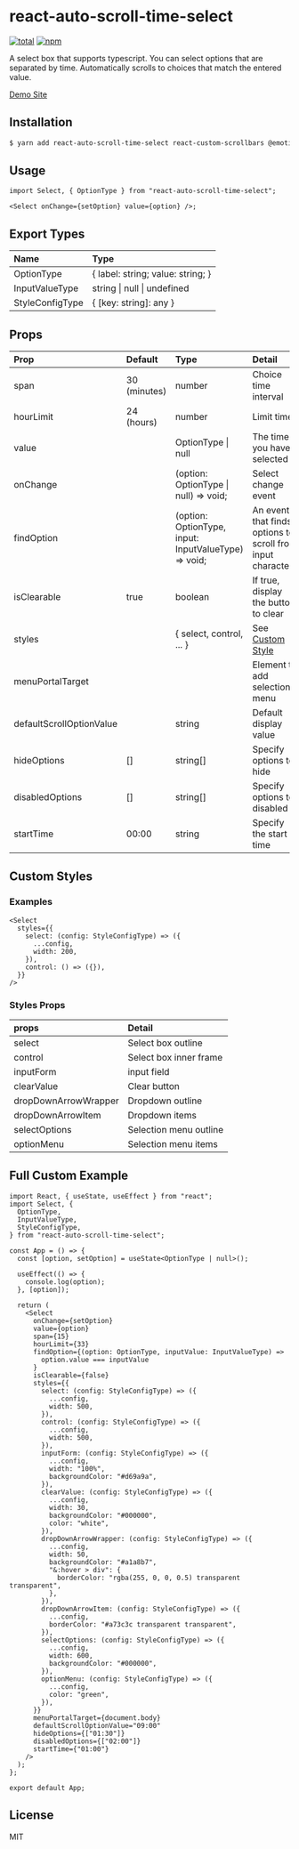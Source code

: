 # react-auto-scroll-time-select

[![total](https://img.shields.io/npm/dt/react-auto-scroll-time-select.svg)](https://www.npmjs.com/package/react-auto-scroll-time-select) [![npm](https://img.shields.io/npm/v/react-auto-scroll-time-select.svg)](https://www.npmjs.com/package/react-auto-scroll-time-select)

A select box that supports typescript.
You can select options that are separated by time.
Automatically scrolls to choices that match the entered value.

[Demo Site](https://etiopiamokamame.github.io/demo-react-auto-scroll-time-select/)

## Installation

```sh
$ yarn add react-auto-scroll-time-select react-custom-scrollbars @emotion/css
```

## Usage

```tsx
import Select, { OptionType } from "react-auto-scroll-time-select";

<Select onChange={setOption} value={option} />;
```

## Export Types

| Name            | Type                                |
| :-------------- | :---------------------------------- |
| OptionType      | { label: string; value: string; }   |
| InputValueType  | string &#124; null &#124; undefined |
| StyleConfigType | { [key: string]: any }              |

## Props

| Prop                     | Default      | Type                                                 | Detail                                                      |
| :----------------------- | :----------- | :--------------------------------------------------- | :---------------------------------------------------------- |
| span                     | 30 (minutes) | number                                               | Choice time interval                                        |
| hourLimit                | 24 (hours)   | number                                               | Limit time                                                  |
| value                    |              | OptionType &#124; null                               | The time you have selected                                  |
| onChange                 |              | (option: OptionType &#124; null) => void;            | Select change event                                         |
| findOption               |              | (option: OptionType, input: InputValueType) => void; | An event that finds options to scroll from input characters |
| isClearable              | true         | boolean                                              | If true, display the button to clear                        |
| styles                   |              | { select, control, ... }                             | See [Custom Style](#custom-styles)                          |
| menuPortalTarget         |              |                                                      | Element to add selection menu                               |
| defaultScrollOptionValue |              | string                                               | Default display value                                       |
| hideOptions              | []           | string[]                                             | Specify options to hide                                     |
| disabledOptions          | []           | string[]                                             | Specify options to disabled                                 |
| startTime                | 00:00        | string                                               | Specify the start time                                      |

## Custom Styles

### Examples

```tsx
<Select
  styles={{
    select: (config: StyleConfigType) => ({
      ...config,
      width: 200,
    }),
    control: () => ({}),
  }}
/>
```

### Styles Props

| props                | Detail                 |
| :------------------- | :--------------------- |
| select               | Select box outline     |
| control              | Select box inner frame |
| inputForm            | input field            |
| clearValue           | Clear button           |
| dropDownArrowWrapper | Dropdown outline       |
| dropDownArrowItem    | Dropdown items         |
| selectOptions        | Selection menu outline |
| optionMenu           | Selection menu items   |

## Full Custom Example

```tsx
import React, { useState, useEffect } from "react";
import Select, {
  OptionType,
  InputValueType,
  StyleConfigType,
} from "react-auto-scroll-time-select";

const App = () => {
  const [option, setOption] = useState<OptionType | null>();

  useEffect(() => {
    console.log(option);
  }, [option]);

  return (
    <Select
      onChange={setOption}
      value={option}
      span={15}
      hourLimit={33}
      findOption={(option: OptionType, inputValue: InputValueType) =>
        option.value === inputValue
      }
      isClearable={false}
      styles={{
        select: (config: StyleConfigType) => ({
          ...config,
          width: 500,
        }),
        control: (config: StyleConfigType) => ({
          ...config,
          width: 500,
        }),
        inputForm: (config: StyleConfigType) => ({
          ...config,
          width: "100%",
          backgroundColor: "#d69a9a",
        }),
        clearValue: (config: StyleConfigType) => ({
          ...config,
          width: 30,
          backgroundColor: "#000000",
          color: "white",
        }),
        dropDownArrowWrapper: (config: StyleConfigType) => ({
          ...config,
          width: 50,
          backgroundColor: "#a1a8b7",
          "&:hover > div": {
            borderColor: "rgba(255, 0, 0, 0.5) transparent transparent",
          },
        }),
        dropDownArrowItem: (config: StyleConfigType) => ({
          ...config,
          borderColor: "#a73c3c transparent transparent",
        }),
        selectOptions: (config: StyleConfigType) => ({
          ...config,
          width: 600,
          backgroundColor: "#000000",
        }),
        optionMenu: (config: StyleConfigType) => ({
          ...config,
          color: "green",
        }),
      }}
      menuPortalTarget={document.body}
      defaultScrollOptionValue="09:00"
      hideOptions={["01:30"]}
      disabledOptions={["02:00"]}
      startTime={"01:00"}
    />
  );
};

export default App;
```

## License

MIT
